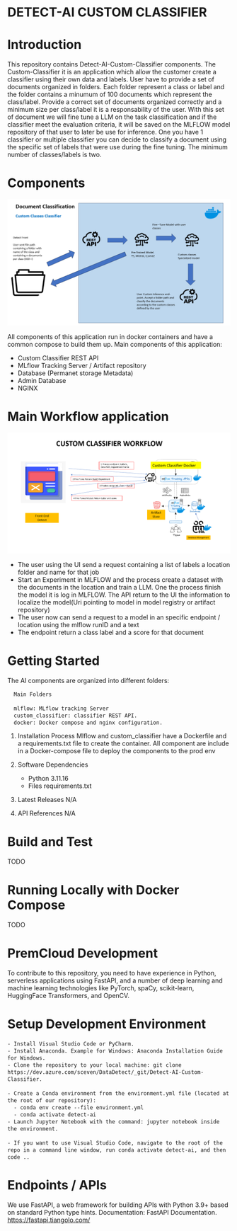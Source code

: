 # DETECT-AI CUSTOM CLASSIFIER

# Introduction 
This repository contains Detect-AI-Custom-Classifier components. The Custom-Classifier it is an application which allow the customer create a classifier using their own data and labels. User have to provide a set of documents organized in folders. Each folder represent a class or label and the folder contains a minumum of 100 documents which represent the class/label. Provide a correct set of documents organized correctly and a minimum size per class/label it is a responsability of the user. With this set of document we will fine tune a LLM on the task classification and if the classifier meet the evaluation criteria, it will be saved on the MLFLOW model repository of that user to later be use for inference. One you have 1 classifier or multiple classifier you can decide to classify a document using the specific set of labels that were use during the fine tuning. The minimum number of classes/labels is two.

# Components
![alt text](docs/images/general_arch.png)

All components of this application run in docker containers and have a common compose to build them up.
Main components of this application:

- Custom Classifier REST API
- MLflow Tracking Server / Artifact repository
- Database (Permanet storage Metadata)
- Admin Database
- NGINX

# Main Workflow application
![alt text](docs/images/workflow.png)

 - The user using the UI send a request containing a list of labels a location folder and name for that job
 - Start an Experiment in MLFLOW and the process create a dataset with the documents in the location and train a LLM. One the process finish the model it is log in MLFLOW. The API return to the UI the information to localize the model(Uri pointing to model in model registry or artifact repository)
 - The user now can send a request to a model in an specific endpoint / location using the mlflow runID and a text
 - The endpoint return a class label and a score for that document

# Getting Started
The AI components are organized into different folders:

      Main Folders

      mlflow: MLflow tracking Server
      custom_classifier: classifier REST API.
      docker: Docker compose and nginx configuration.
      
1. Installation Process
   Mlflow and custom_classifier have a Dockerfile and a requirements.txt file to create the container. All component are include in a Docker-compose file to deploy the components to the prod env

2. Software Dependencies

   - Python 3.11.16
   - Files requirements.txt

3. Latest Releases
   N/A

4. API References
   N/A

# Build and Test

TODO

# Running Locally with Docker Compose

TODO

# PremCloud Development

To contribute to this repository, you need to have experience in Python, serverless applications using FastAPI, and a number of deep learning and machine learning technologies like PyTorch, spaCy, scikit-learn, HuggingFace Transformers, and OpenCV.

# Setup Development Environment

    - Install Visual Studio Code or PyCharm.
    - Install Anaconda. Example for Windows: Anaconda Installation Guide for Windows.
    - Clone the repository to your local machine: git clone https://dev.azure.com/sceven/DataDetect/_git/Detect-AI-Custom-Classifier.

    - Create a Conda environment from the environment.yml file (located at the root of our repository):
      - conda env create --file environment.yml
      - conda activate detect-ai
    - Launch Jupyter Notebook with the command: jupyter notebook inside the environment.

    - If you want to use Visual Studio Code, navigate to the root of the repo in a command line window, run conda activate detect-ai, and then code ..

# Endpoints / APIs

We use FastAPI, a web framework for building APIs with Python 3.9+ based on standard Python type hints. Documentation: FastAPI Documentation. https://fastapi.tiangolo.com/


